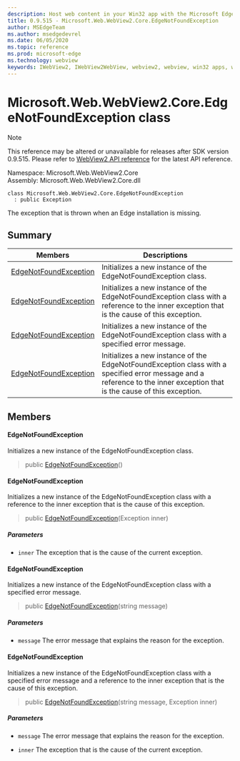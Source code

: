 ```yaml
---
description: Host web content in your Win32 app with the Microsoft Edge WebView2 control
title: 0.9.515 - Microsoft.Web.WebView2.Core.EdgeNotFoundException
author: MSEdgeTeam
ms.author: msedgedevrel
ms.date: 06/05/2020
ms.topic: reference
ms.prod: microsoft-edge
ms.technology: webview
keywords: IWebView2, IWebView2WebView, webview2, webview, win32 apps, win32, edge, ICoreWebView2, ICoreWebView2Controller, browser control, edge html
---
```


# Microsoft.Web.WebView2.Core.EdgeNotFoundException class 

> [!NOTE]
> This reference may be altered or unavailable for releases after SDK version 0.9.515. Please refer to [WebView2 API reference](../../../webview2-api-reference.md) for the latest API reference.

Namespace: Microsoft.Web.WebView2.Core\
Assembly: Microsoft.Web.WebView2.Core.dll

```
class Microsoft.Web.WebView2.Core.EdgeNotFoundException
  : public Exception
```

The exception that is thrown when an Edge installation is missing.

## Summary

 Members                        | Descriptions
--------------------------------|---------------------------------------------
[EdgeNotFoundException](#edgenotfoundexception) | Initializes a new instance of the EdgeNotFoundException class.
[EdgeNotFoundException](#edgenotfoundexception) | Initializes a new instance of the EdgeNotFoundException class with a reference to the inner exception that is the cause of this exception.
[EdgeNotFoundException](#edgenotfoundexception) | Initializes a new instance of the EdgeNotFoundException class with a specified error message.
[EdgeNotFoundException](#edgenotfoundexception) | Initializes a new instance of the EdgeNotFoundException class with a specified error message and a reference to the inner exception that is the cause of this exception.

## Members

#### EdgeNotFoundException 

Initializes a new instance of the EdgeNotFoundException class.

> public [EdgeNotFoundException](#edgenotfoundexception)()

#### EdgeNotFoundException 

Initializes a new instance of the EdgeNotFoundException class with a reference to the inner exception that is the cause of this exception.

> public [EdgeNotFoundException](#edgenotfoundexception)(Exception inner)

##### Parameters
* `inner` The exception that is the cause of the current exception.

#### EdgeNotFoundException 

Initializes a new instance of the EdgeNotFoundException class with a specified error message.

> public [EdgeNotFoundException](#edgenotfoundexception)(string message)

##### Parameters
* `message` The error message that explains the reason for the exception.

#### EdgeNotFoundException 

Initializes a new instance of the EdgeNotFoundException class with a specified error message and a reference to the inner exception that is the cause of this exception.

> public [EdgeNotFoundException](#edgenotfoundexception)(string message, Exception inner)

##### Parameters
* `message` The error message that explains the reason for the exception. 

* `inner` The exception that is the cause of the current exception.


